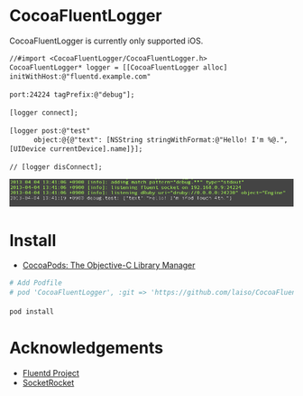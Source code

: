 CocoaFluentLogger
=====================

CocoaFluentLogger is currently only supported iOS.

```objc
//#import <CocoaFluentLogger/CocoaFluentLogger.h>
CocoaFluentLogger* logger = [[CocoaFluentLogger alloc] initWithHost:@"fluentd.example.com"
                                                               port:24224 tagPrefix:@"debug"];

[logger connect];

[logger post:@"test"
      object:@{@"text": [NSString stringWithFormat:@"Hello! I'm %@.", [UIDevice currentDevice].name]}];
      
// [logger disConnect];
```

![](Documents/images/screenshot.png)

Install
=============

- [CocoaPods: The Objective-C Library Manager](http://cocoapods.org/ "CocoaPods: The Objective-C Library Manager")

```bash
# Add Podfile
# pod 'CocoaFluentLogger', :git => 'https://github.com/laiso/CocoaFluentLogger.git'
    
pod install
```

Acknowledgements
===================

- [Fluentd Project](https://github.com/fluent "Fluentd Project")
- [SocketRocket](https://github.com/square/SocketRocket "SocketRocket")

